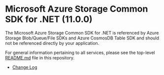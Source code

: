 # Microsoft Azure Storage Common SDK for .NET (11.0.0)

The Microsoft Azure Storage Common SDK for .NET is referenced by Azure Storage Blob/Queue/File SDKs and Azure CosmosDB Table SDK
and should not be referenced directly by your application.

For general information pertaining to all services, please see the top-level [README.md][readme-main] file in this repository.

- [Change Log][changelog]

[changelog]: Changelog.txt
[readme-main]: ../README.md